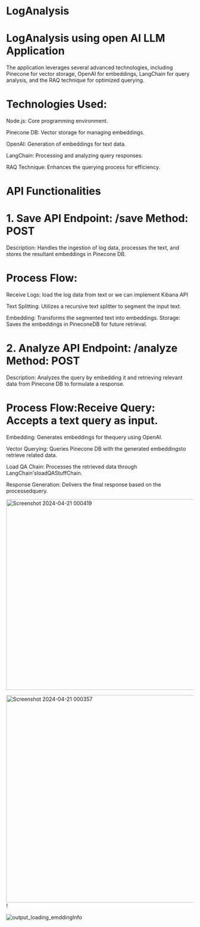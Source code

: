 # LogAnalysis
# LogAnalysis using open AI LLM Application


The application leverages several advanced technologies, including Pinecone for vector storage, OpenAI for embeddings, LangChain for query analysis, and the RAQ technique for optimized querying.



# Technologies Used:

 

Node.js: Core programming environment.

Pinecone DB: Vector storage for managing embeddings.

OpenAI:  Generation of embeddings for text data.

LangChain: Processing and analyzing query responses.

RAQ Technique: Enhances the querying process for efficiency.

 

# API Functionalities

# 1. Save API   Endpoint: /save     Method: POST
Description: Handles the ingestion of log data, processes the text, and stores the resultant embeddings in Pinecone DB.

# Process Flow:

Receive Logs: load the log data from text or we can implement Kibana API

Text Splitting: Utilizes a recursive text splitter to segment the input text.

Embedding: Transforms the segmented text into embeddings.
Storage: Saves the embeddings in PineconeDB for future retrieval.

  

# 2. Analyze API  Endpoint: /analyze  Method: POST

Description: Analyzes the query by embedding it and retrieving relevant data from Pinecone DB to formulate a response.

# Process Flow:Receive Query: Accepts a text query as input.

Embedding: Generates embeddings for thequery using OpenAI.

Vector Querying: Queries Pinecone DB with the generated embeddingsto retrieve related data.

Load QA Chain: Processes the retrieved data through LangChain'sloadQAStuffChain.

Response Generation: Delivers the final response based on the processedquery.


<img width="511" alt="Screenshot 2024-04-21 000419" src="https://github.com/sairam356/LogAnalysis/assets/18064754/f9c63bb7-43c5-4aef-8bcb-62bc00bad224">


<img width="556" alt="Screenshot 2024-04-21 000357" src="https://github.com/sairam356/LogAnalysis/assets/18064754/b7acaeb7-d112-47cf-bb2d-ea459d69a10f">!




![output_loading_emddingInfo](https://github.com/sairam356/LogAnalysis/assets/18064754/b09ae79d-9ca5-45b6-a050-f70b13c3351f)


